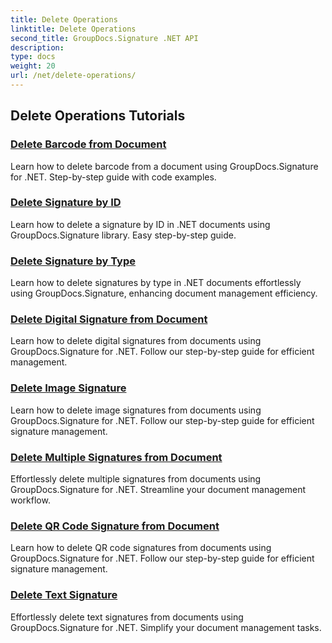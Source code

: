 ```yaml
---
title: Delete Operations
linktitle: Delete Operations
second_title: GroupDocs.Signature .NET API
description: 
type: docs
weight: 20
url: /net/delete-operations/
---
```


## Delete Operations Tutorials
### [Delete Barcode from Document](./delete-barcode/)
Learn how to delete barcode from a document using GroupDocs.Signature for .NET. Step-by-step guide with code examples.
### [Delete Signature by ID](./delete-signature-by-id/)
Learn how to delete a signature by ID in .NET documents using GroupDocs.Signature library. Easy step-by-step guide.
### [Delete Signature by Type](./delete-signature-by-type/)
Learn how to delete signatures by type in .NET documents effortlessly using GroupDocs.Signature, enhancing document management efficiency.
### [Delete Digital Signature from Document](./delete-digital-signature/)
Learn how to delete digital signatures from documents using GroupDocs.Signature for .NET. Follow our step-by-step guide for efficient management.
### [Delete Image Signature](./delete-image-signature/)
Learn how to delete image signatures from documents using GroupDocs.Signature for .NET. Follow our step-by-step guide for efficient signature management.
### [Delete Multiple Signatures from Document](./delete-multiple-signatures/)
Effortlessly delete multiple signatures from documents using GroupDocs.Signature for .NET. Streamline your document management workflow.
### [Delete QR Code Signature from Document](./delete-qr-code-signature/)
Learn how to delete QR code signatures from documents using GroupDocs.Signature for .NET. Follow our step-by-step guide for efficient signature management.
### [Delete Text Signature](./delete-text-signature/)
Effortlessly delete text signatures from documents using GroupDocs.Signature for .NET. Simplify your document management tasks.